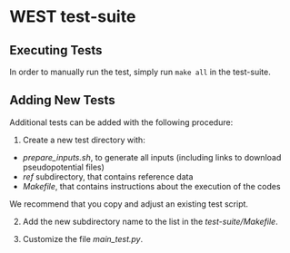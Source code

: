 # WEST test-suite

## Executing Tests

In order to manually run the test, simply run `make all` in the test-suite.

## Adding New Tests
Additional tests can be added with the following procedure:

1) Create a new test directory with:
  - *prepare_inputs.sh*, to generate all inputs (including links to download pseudopotential files)
  - *ref* subdirectory, that contains reference data
  - *Makefile*, that contains instructions about the execution of the codes

We recommend that you copy and adjust an existing test script.

2) Add the new subdirectory name to the list in the *test-suite/Makefile*.

3) Customize the file *main_test.py*.
